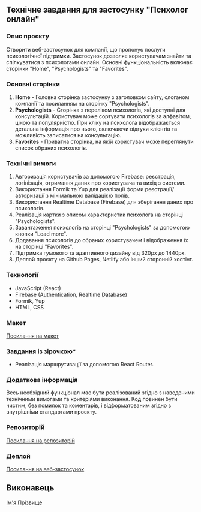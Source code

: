 ## Технічне завдання для застосунку "Психолог онлайн"

### Опис проєкту
Створити веб-застосунок для компанії, що пропонує послуги психологічної підтримки. Застосунок дозволяє користувачам знайти та спілкуватися з психологами онлайн. Основні функціональність включає сторінки "Home", "Psychologists" та "Favorites".

### Основні сторінки
1. **Home** - Головна сторінка застосунку з заголовком сайту, слоганом компанії та посиланням на сторінку "Psychologists".
2. **Psychologists** - Сторінка з переліком психологів, які доступні для консультацій. Користувач може сортувати психологів за алфавітом, ціною та популярністю. При кліку на психолога відображається детальна інформація про нього, включаючи відгуки клієнтів та можливість записатися на консультацію.
3. **Favorites** - Приватна сторінка, на якій користувач може переглянути список обраних психологів.

### Технічні вимоги
1. Авторизація користувачів за допомогою Firebase: реєстрація, логінізація, отримання даних про користувача та вихід з системи.
2. Використання Formik та Yup для реалізації форми реєстрації/авторизації з мінімальною валідацією полів.
3. Використання Realtime Database (Firebase) для зберігання даних про психологів.
4. Реалізація картки з описом характеристик психолога на сторінці "Psychologists".
5. Завантаження психологів на сторінці "Psychologists" за допомогою кнопки "Load more".
6. Додавання психологів до обраних користувачем і відображення їх на сторінці "Favorites".
7. Підтримка гумового та адаптивного дизайну від 320px до 1440px.
8. Деплой проєкту на Github Pages, Netlify або інший сторонній хостінг.

### Технології
- JavaScript (React)
- Firebase (Authentication, Realtime Database)
- Formik, Yup
- HTML, CSS

### Макет
[Посилання на макет](https://www.figma.com/file/I5vjNb0NsJOpQRnRpMloSY/Psychologists.Services?type=design&node-id=0-1&mode=design&t=4zfT2zFANRbp1fCK-0)

### Завдання із зірочкою*
- Реалізація маршрутизації за допомогою React Router.

### Додаткова інформація
Весь необхідний функціонал має бути реалізований згідно з наведеними технічними вимогами та критеріями виконання. Код повинен бути чистим, без помилок та коментарів, і відформатованим згідно з внутрішніми стандартами проєкту.

### Репозиторій
[Посилання на репозиторій](https://github.com/Lunatickus/psychologists-services)

### Деплой
[Посилання на веб-застосунок](#)

## Виконавець
[Ім'я Прізвище](#)
